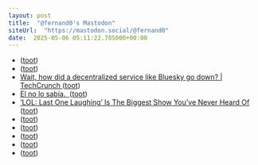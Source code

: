 ```yaml
---
layout: post
title:  "@fernand0's Mastodon"
siteUrl:  "https://mastodon.social/@fernand0"
date:  2025-05-06 05:11:22.785000+00:00
---
```

*  [ ](https://mastodon.social/users/fernand0/statuses/114459166820375516/activity) ([toot](https://mastodon.social/users/fernand0/statuses/114459166820375516/activity))
*  [ ](https://mastodon.social/@bigballer) ([toot](https://mastodon.social/@fernand0/114459166646457034))
*  [Wait, how did a decentralized service like Bluesky go down? \| TechCrunch ](https://techcrunch.com/2025/04/24/wait-how-did-a-decentralized-service-like-bluesky-go-down) ([toot](https://mastodon.social/@fernand0/114458250948313862))
*  [El no lo sabía.  ](https://avecesunafoto.wordpress.com/2025/05/04/el-no-lo-sabia) ([toot](https://mastodon.social/@fernand0/114456466025303405))
*  [‘LOL: Last One Laughing’ Is The Biggest Show You’ve Never Heard Of ](https://www.pajiba.com/tv_reviews/lol-last-one-laughing-is-the-biggest-show-youve-never-heard-of.ph) ([toot](https://mastodon.social/@fernand0/114456384727471493))
*  [ ](https://mastodon.social/users/fernand0/statuses/114456245253847425/activity) ([toot](https://mastodon.social/users/fernand0/statuses/114456245253847425/activity))
*  [ ](https://mastodon.social/users/fernand0/statuses/114456245082714552/activity) ([toot](https://mastodon.social/users/fernand0/statuses/114456245082714552/activity))
*  [ ](https://beige.party/@thestrangelet) ([toot](https://mastodon.social/@fernand0/114456244986110246))
*  [ ](https://mastodon.social/users/fernand0/statuses/114456241768181321/activity) ([toot](https://mastodon.social/users/fernand0/statuses/114456241768181321/activity))
*  [ ](https://gts.cairobraga.com/@cairobraga) ([toot](https://mastodon.social/@fernand0/114456241590418935))
